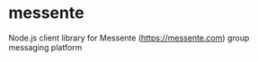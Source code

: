 messente
========

Node.js client library for Messente (https://messente.com) group messaging platform